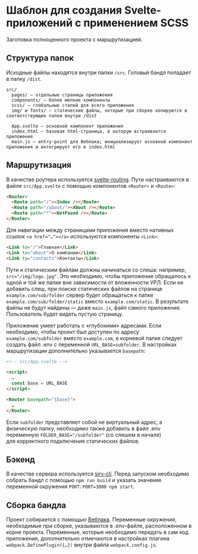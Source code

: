 # Шаблон для создания Svelte-приложений с применением SCSS

Заготовка полноценного проекта с маршрутизацией.

## Структура папок
Исходные файлы находятся внутри папки `/src`. Готовый бандл попадает в папку `/dist`.

```
src/
  pages/ — отдельные страницы приложения
  components/ — более мелкие компоненты
  scss/ — глобальные стилей для всего приложения
  img/ и fonts/ — статические файлы, которые при сборке копируются в соответствующие папки внутри /dist

  App.svelte — основной компонент приложения
  index.html — базовая html-страница, в которую встраивается приложение
  main.js — entry-point для Вебпака; инициализирует основной компонент приложения и интегрирует его в index.html
```

## Маршрутизация
В качестве роутера используется [svelte-routing](https://www.npmjs.com/package/svelte-routing). Пути настраиваются в файле `src/App.svelte` c помощью компонентов `<Router>` и `<Route>`: 
```html
<Router>
  <Route path="/"><Index /></Route>
  <Route path="/about/"><About /></Route>
  <Route path="*"><NotFound /></Route>
</Router>
```

Для навигации между страницами приложения вместо нативных ссылок `<a href="…"></a>` используются компоненты `<Link>`:
```html
<Link to="/">Главная</Link>
<Link to="about">О компании</Link>
<Link to="contacts">Контакты</Link>
```

Пути к статическим файлам должны начинаться со слеша: например, `src="/img/logo.jpg"`. Это необходимо, чтобы приложение обращалось к одной и той же папке вне зависимости от вложенности УРЛ. Если не добавить слеш, при поиске статических файлов на странице `example.com/sub/folder` сервер будет обращаться к папке `example.com/sub/folder/static` вместо `example.com/static`. В результате файлы не будут найдены — даже `main.js`, файл самого приложения. Пользователь будет видеть пустую страницу.

Приложение умеет работать с «глубокими» адресами. Если необходимо, чтобы проект был доступен по адресу `example.com/subfolder` вместо `example.com`, в корневой папке следует создать файл .env с переменной `URL_BASE=subfolder`. В настройках маршрутизации дополнительно указывается `basepath`:
```html
<!-- src/App.svelte -->

<script>
  …
  const base = URL_BASE
</script>

<Router basepath="{base}">
  …
</Router>
```

Если `subfolder` представляет собой не виртуальный адрес, а физическую папку, необходимо также добавить в файл .env переменную `FOLDER_BASE="/subfolder"` (со слешем в начале) для корректного подключения статических файлов.

## Бэкенд
В качестве сервера используется [sirv-cli](https://www.npmjs.com/package/sirv-cli). Перед запуском необходимо собрать бандл с помощью `npm run build` и указать значение переменной окружения `PORT`: `PORT=3000 npm start`.

## Сборка бандла
Проект собирается с помощью [Вебпака](https://webpack.js.org). Переменные окружения, необходимые при сборке, указываются в .env-файле, расположенном в корне проекта. Переменные, которые необходимо передать в сам код приложения, дополнительно отмечаются в настройках плагина `webpack.DefinePlugin({…})` внутри файла `webpack.config.js`.
